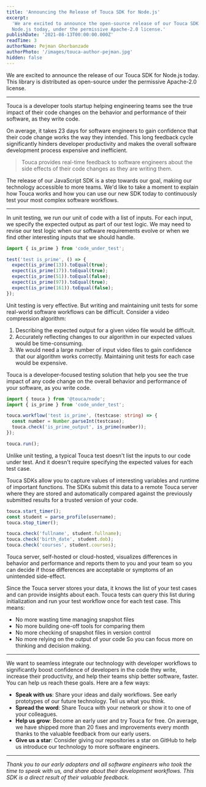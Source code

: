 ```yaml
---
title: 'Announcing the Release of Touca SDK for Node.js'
excerpt:
  'We are excited to announce the open-source release of our Touca SDK for
  Node.js today, under the permissive Apache-2.0 license.'
publishDate: '2021-08-13T00:00:00.000Z'
readTime: 3
authorName: Pejman Ghorbanzade
authorPhoto: '/images/touca-author-pejman.jpg'
hidden: false
---
```


We are excited to announce the release of our Touca SDK for Node.js today. This
library is distributed as open-source under the permissive Apache-2.0 license.

---

Touca is a developer tools startup helping engineering teams see the true impact
of their code changes on the behavior and performance of their software, as they
write code.

On average, it takes 23 days for software engineers to gain confidence that
their code change works the way they intended. This long feedback cycle
significantly hinders developer productivity and makes the overall software
development process expensive and inefficient.

> Touca provides real-time feedback to software engineers about the side effects
> of their code changes as they are writing them.

The release of our JavaScript SDK is a step towards our goal, making our
technology accessible to more teams. We'd like to take a moment to explain how
Touca works and how you can use our new SDK today to continuously test your most
complex software workflows.

---

In unit testing, we run our unit of code with a list of inputs. For each input,
we specify the expected output as part of our test logic. We may need to revise
our test logic when our software requirements evolve or when we find other
interesting inputs that we should handle.

```ts
import { is_prime } from 'code_under_test';

test('test is_prime', () => {
  expect(is_prime(13)).toEqual(true);
  expect(is_prime(17)).toEqual(true);
  expect(is_prime(51)).toEqual(false);
  expect(is_prime(97)).toEqual(true);
  expect(is_prime(161)).toEqual(false);
});
```

Unit testing is very effective. But writing and maintaining unit tests for some
real-world software workflows can be difficult. Consider a video compression
algorithm:

1. Describing the expected output for a given video file would be difficult.
2. Accurately reflecting changes to our algorithm in our expected values would
   be time-consuming.
3. We would need a large number of input video files to gain confidence that our
   algorithm works correctly. Maintaining unit tests for each case would be
   expensive.

Touca is a developer-focused testing solution that help you see the true impact
of any code change on the overall behavior and performance of your software, as
you write code.

```ts
import { touca } from '@touca/node';
import { is_prime } from 'code_under_test';

touca.workflow('test is_prime', (testcase: string) => {
  const number = Number.parseInt(testcase);
  touca.check('is_prime_output', is_prime(number));
});

touca.run();
```

Unlike unit testing, a typical Touca test doesn't list the inputs to our code
under test. And it doesn't require specifying the expected values for each test
case.

Touca SDKs allow you to capture values of interesting variables and runtime of
important functions. The SDKs submit this data to a remote Touca server where
they are stored and automatically compared against the previously submitted
results for a trusted version of your code.

```ts
touca.start_timer();
const student = parse_profile(username);
touca.stop_timer();

touca.check('fullname', student.fullname);
touca.check('birth_date', student.dob);
touca.check('courses', student.courses);
```

Touca server, self-hosted or cloud-hosted, visualizes differences in behavior
and performance and reports them to you and your team so you can decide if those
differences are acceptable or symptoms of an unintended side-effect.

Since the Touca server stores your data, it knows the list of your test cases
and can provide insights about each. Touca tests can query this list during
initialization and run your test workflow once for each test case. This means:

- No more wasting time managing snapshot files
- No more building one-off tools for comparing them
- No more checking of snapshot files in version control
- No more relying on the output of your code So you can focus more on thinking
  and decision making.

---

We want to seamless integrate our technology with developer workflows to
significantly boost confidence of developers in the code they write, increase
their productivity, and help their teams ship better software, faster. You can
help us reach these goals. Here are a few ways:

- **Speak with us**: Share your ideas and daily workflows. See early prototypes
  of our future technology. Tell us what you think.
- **Spread the word**: Share Touca with your network or show it to one of your
  colleagues.
- **Help us grow**: Become an early user and try Touca for free. On average, we
  have shipped more than 20 fixes and improvements every month thanks to the
  valuable feedback from our early users.
- **Give us a star**: Consider giving our repositories a star on GitHub to help
  us introduce our technology to more software engineers.

---

_Thank you to our early adopters and all software engineers who took the time to
speak with us, and share about their development workflows. This SDK is a direct
result of their valuable feedback._
